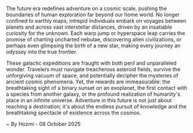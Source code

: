 
The future era redefines adventure on a cosmic scale, pushing the boundaries of human exploration far beyond our home world. No longer confined to earthly maps, intrepid individuals embark on voyages between planets and across vast interstellar distances, driven by an insatiable curiosity for the unknown. Each warp jump or hyperspace leap carries the promise of charting uncharted nebulae, discovering alien civilizations, or perhaps even glimpsing the birth of a new star, making every journey an odyssey into the true frontier.

These galactic expeditions are fraught with both peril and unparalleled wonder. Travelers must navigate treacherous asteroid fields, survive the unforgiving vacuum of space, and potentially decipher the mysteries of ancient cosmic phenomena. Yet, the rewards are immeasurable: the breathtaking sight of a binary sunset on an exoplanet, the first contact with a species from another galaxy, or the profound realization of humanity's place in an infinite universe. Adventure in this future is not just about reaching a destination; it's about the endless pursuit of knowledge and the breathtaking spectacle of existence across the cosmos.

~ By Hozmi - 08 October 2025
